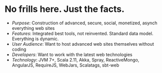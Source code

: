 # No frills here. Just the facts.

- *Purpose*: Construction of advanced, secure, social, monetized, asynch everything web sites
- *Features*: Integrated best tools, not reinvented. Standard data model. Everything is dynamic.
- *User Audience*: Want to host advanced web sites themselves without coding
- *Developers*: Want to work with the latest web technologies
- *Technology*: JVM 7+, Scala 2.11, Akka, Spray, ReactiveMongo, AngularJS, RequireJS, WebJars, Scalatags, sbt-web
